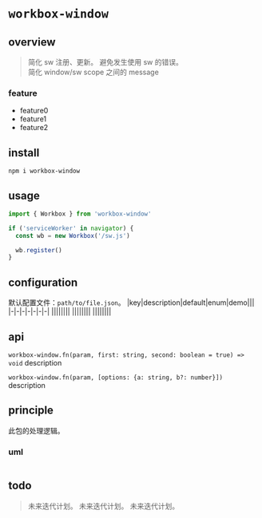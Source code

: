 # `workbox-window`

## overview

> 简化 sw 注册、更新。
> 避免发生使用 sw 的错误。  
> 简化 window/sw scope 之间的 message

### feature

- feature0
- feature1
- feature2

## install

`npm i workbox-window`

## usage

```js
import { Workbox } from 'workbox-window'

if ('serviceWorker' in navigator) {
  const wb = new Workbox('/sw.js')

  wb.register()
}
```

## configuration

默认配置文件：`path/to/file.json`。
|key|description|default|enum|demo|||
|-|-|-|-|-|-|-|
||||||||
||||||||
||||||||

## api

`workbox-window.fn(param, first: string, second: boolean = true) => void`
description

`workbox-window.fn(param, [options: {a: string, b?: number}])`
description

## principle

此包的处理逻辑。

### uml

```

```

## todo

> 未来迭代计划。
> 未来迭代计划。
> 未来迭代计划。
